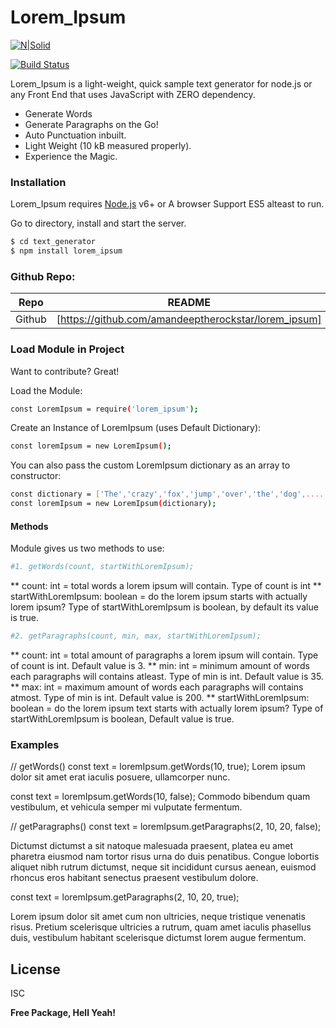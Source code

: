 # Lorem_Ipsum

[![N|Solid](https://cldup.com/dTxpPi9lDf.thumb.png)](https://nodesource.com/products/nsolid)

[![Build Status](https://travis-ci.org/joemccann/dillinger.svg?branch=master)](https://travis-ci.org/joemccann/dillinger)

Lorem_Ipsum is a light-weight, quick sample text generator for node.js or any Front End that uses JavaScript with ZERO dependency.

  - Generate Words
  - Generate Paragraphs on the Go!
  - Auto Punctuation inbuilt.
  - Light Weight (10 kB measured properly).
  - Experience the Magic.

### Installation

Lorem_Ipsum requires [Node.js](https://nodejs.org/) v6+ or A browser Support ES5 alteast to run.

Go to directory, install and start the server.

```sh
$ cd text_generator
$ npm install lorem_ipsum
```

### Github Repo:
| Repo | README |
| ------ | ------ |
| Github | [https://github.com/amandeeptherockstar/lorem_ipsum] |


### Load Module in Project

Want to contribute? Great!

Load the Module:
```sh
const LoremIpsum = require('lorem_ipsum');
```

Create an Instance of LoremIpsum (uses Default Dictionary):
```sh
const loremIpsum = new LoremIpsum();
```

You can also pass the custom LoremIpsum dictionary as an array to constructor:
```sh
const dictionary = ['The','crazy','fox','jump','over','the','dog',...........];
const loremIpsum = new LoremIpsum(dictionary);
```
#### Methods
Module gives us two methods to use:
```sh
#1. getWords(count, startWithLoremIpsum);
```
** count: int = total words a lorem ipsum will contain. Type of count is int
** startWithLoremIpsum: boolean = do the lorem ipsum starts with actually lorem ipsum? Type of startWithLoremIpsum is boolean, by default its value is true.

```sh
#2. getParagraphs(count, min, max, startWithLoremIpsum);
```
** count: int = total amount of paragraphs a lorem ipsum will contain. Type of count is int. Default value is 3.
** min: int = minimum amount of words each paragraphs will contains atleast. Type of min is int. Default value is 35.
** max: int = maximum amount of words each paragraphs will contains atmost. Type of min is int. Default value is 200.
** startWithLoremIpsum: boolean = do the lorem ipsum text starts with actually lorem ipsum? Type of startWithLoremIpsum is boolean, Default value is true.

### Examples
// getWords()
const text = loremIpsum.getWords(10, true);
Lorem ipsum dolor sit amet erat iaculis posuere, ullamcorper nunc.

const text = loremIpsum.getWords(10, false);
Commodo bibendum quam vestibulum, et vehicula semper mi vulputate fermentum.

// getParagraphs()
const text = loremIpsum.getParagraphs(2, 10, 20, false);

Dictumst dictumst a sit natoque malesuada praesent, platea eu amet pharetra eiusmod nam tortor risus urna do duis penatibus.
Congue lobortis aliquet nibh rutrum dictumst, neque sit incididunt cursus aenean, euismod rhoncus eros habitant senectus praesent vestibulum dolore.

const text = loremIpsum.getParagraphs(2, 10, 20, true);

Lorem ipsum dolor sit amet cum non ultricies, neque tristique venenatis risus.
Pretium scelerisque ultricies a rutrum, quam amet iaculis phasellus duis, vestibulum habitant scelerisque dictumst lorem augue fermentum.

License
----

ISC


**Free Package, Hell Yeah!**
